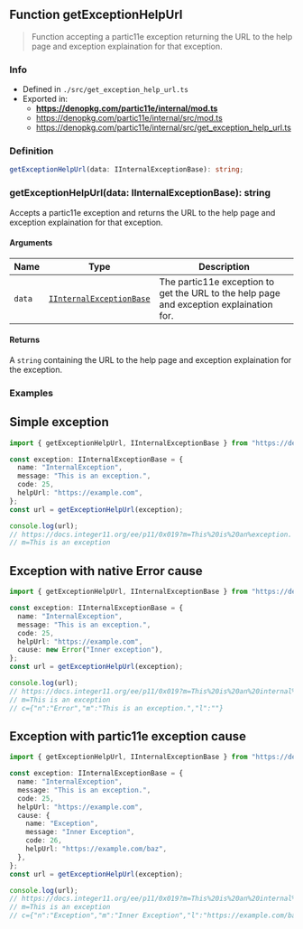 ## Function getExceptionHelpUrl

> Function accepting a partic11e exception returning the URL to the help page
> and exception explaination for that exception.

### Info

* Defined in `./src/get_exception_help_url.ts`
* Exported in:
  * **https://denopkg.com/partic11e/internal/mod.ts**
  * https://denopkg.com/partic11e/internal/src/mod.ts
  * https://denopkg.com/partic11e/internal/src/get_exception_help_url.ts

### Definition

```ts
getExceptionHelpUrl(data: IInternalExceptionBase): string;
```

### getExceptionHelpUrl(data: IInternalExceptionBase): string

Accepts a partic11e exception and returns the URL to the help page and exception explaination for that exception.

#### Arguments

| Name | Type | Description |
|------|------|-------------|
| `data` | [`IInternalExceptionBase`](../interface/IInternalExceptionBase) | The partic11e exception to get the URL to the help page and exception explaination for. |

#### Returns

A `string` containing the URL to the help page and exception explaination for the exception.

### Examples

<!-- tabs:start -->
## **Simple exception**
```ts
import { getExceptionHelpUrl, IInternalExceptionBase } from "https://denopkg.com/partic11e/internal/mod.ts";

const exception: IInternalExceptionBase = {
  name: "InternalException",
  message: "This is an exception.",
  code: 25,
  helpUrl: "https://example.com",
};
const url = getExceptionHelpUrl(exception);

console.log(url);
// https://docs.integer11.org/ee/p11/0x019?m=This%20is%20an%exception.
// m=This is an exception
```

## **Exception with native Error cause**
```ts
import { getExceptionHelpUrl, IInternalExceptionBase } from "https://denopkg.com/partic11e/internal/mod.ts";

const exception: IInternalExceptionBase = {
  name: "InternalException",
  message: "This is an exception.",
  code: 25,
  helpUrl: "https://example.com",
  cause: new Error("Inner exception"),
};
const url = getExceptionHelpUrl(exception);

console.log(url);
// https://docs.integer11.org/ee/p11/0x019?m=This%20is%20an%20internal%20exception.&c=%7B%22n%22%3A%22Error%22%2C%22m%22%3A%22This%20is%20an%20exception.%22%2C%22l%22%3A%22%22%7D
// m=This is an exception
// c={"n":"Error","m":"This is an exception.","l":""}
```

## **Exception with partic11e exception cause**
```ts
import { getExceptionHelpUrl, IInternalExceptionBase } from "https://denopkg.com/partic11e/internal/mod.ts";

const exception: IInternalExceptionBase = {
  name: "InternalException",
  message: "This is an exception.",
  code: 25,
  helpUrl: "https://example.com",  
  cause: {
    name: "Exception",
    message: "Inner Exception",
    code: 26,
    helpUrl: "https://example.com/baz",
  },
};
const url = getExceptionHelpUrl(exception);

console.log(url);
// https://docs.integer11.org/ee/p11/0x019?m=This%20is%20an%20internal%20exception.&c=%7B%22n%22%3A%22Exception%22%2C%22m%22%3A%22Inner%20Exception%22%2C%22l%22%3A%22https%3A%2F%2Fexample.com%2Fbaz%22%7D
// m=This is an exception
// c={"n":"Exception","m":"Inner Exception","l":"https://example.com/baz"}
```

<!-- tabs:end -->